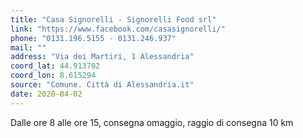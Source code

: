 ```yaml
---
title: "Casa Signorelli - Signorelli Food srl"
link: "https://www.facebook.com/casasignorelli/"
phone: "0131.196.5155 - 0131.246.937"
mail: ""
address: "Via dei Martiri, 1 Alessandria"
coord_lat: 44.913702
coord_lon: 8.615294
source: "Comune. Città di Alessandria.it"
date: 2020-04-02
---
```


Dalle ore 8 alle ore 15, consegna omaggio, raggio di consegna 10 km
